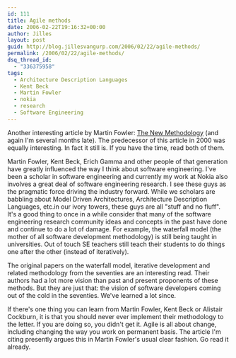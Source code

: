 ```yaml
---
id: 111
title: Agile methods
date: 2006-02-22T19:16:32+00:00
author: Jilles
layout: post
guid: http://blog.jillesvangurp.com/2006/02/22/agile-methods/
permalink: /2006/02/22/agile-methods/
dsq_thread_id:
  - "336375958"
tags:
  - Architecture Description Languages
  - Kent Beck
  - Martin Fowler
  - nokia
  - research
  - Software Engineering
---
```

Another interesting article by Martin Fowler: [The New Methodology](http://martinfowler.com/articles/newMethodology.html) (and again I'm several months late). The predecessor of this article in 2000 was equally interesting. In fact it still is. If you have the time, read both of them.

Martin Fowler, Kent Beck, Erich Gamma and other people of that generation have greatly influenced the way I think about software engineering. I've been a scholar in software engineering and currently my work at Nokia also involves a great deal of software engineering research. I see these guys as the pragmatic force driving the industry forward. While we scholars are babbling about Model Driven Architectures, Architecture Description Languages, etc.in our ivory towers, these guys are all "stuff and no fluff". It's a good thing to once in a while consider that many of the software engineering research community ideas and concepts in the past have done and continue to do a lot of damage. For example, the waterfall model (the mother of all software development methodology) is still being taught in universities. Out of touch SE teachers still teach their students to do things one after the other (instead of iteratively).

The original papers on the waterfall model, iterative development and related methodology from the seventies are an interesting read. Their authors had a lot more vision than past and present proponents of these methods. But they are just that: the vision of software developers coming out of the cold in the seventies. We've learned a lot since.

If there's one thing you can learn from Martin Fowler, Kent Beck or Alistair Cockburn, it is that you should never ever implement their methodology to the letter. If you are doing so, you didn't get it. Agile is all about change, including changing the way you work on permanent basis. The article I'm citing presently argues this in Martin Fowler's usual clear fashion. Go read it already.